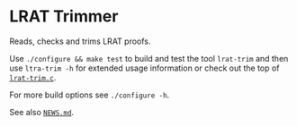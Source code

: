 # LRAT Trimmer

Reads, checks and trims LRAT proofs.

Use `./configure && make test` to build and test the tool `lrat-trim` and then use `ltra-trim -h`
for extended usage information or check out the top of [`lrat-trim.c`](lrat-trim.c).

For more build options see `./configure -h`.

See also [`NEWS.md`](NEWS.md).
